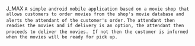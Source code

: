 J_MAX
``A simple android mobile application based on a movie shop that allows customers to order movies from the shop's movie database and alerts
the attendant of the customer's order.``
 ``The attendant then readies the movies and if delivery is an option, the attendant then proceeds to
deliver the movies.``
`` If not then the customer is informed when the movies will be ready for pick up.``
